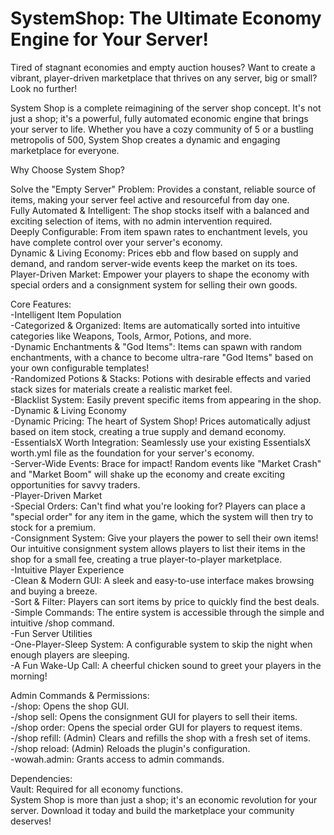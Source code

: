 # SystemShop: The Ultimate Economy Engine for Your Server!
Tired of stagnant economies and empty auction houses? Want to create a vibrant, player-driven marketplace that thrives on any server, big or small? Look no further!

System Shop is a complete reimagining of the server shop concept. It's not just a shop; it's a powerful, fully automated economic engine that brings your server to life. Whether you have a cozy community of 5 or a bustling metropolis of 500, System Shop creates a dynamic and engaging marketplace for everyone.

Why Choose System Shop?

Solve the "Empty Server" Problem: Provides a constant, reliable source of items, making your server feel active and resourceful from day one.\
Fully Automated & Intelligent: The shop stocks itself with a balanced and exciting selection of items, with no admin intervention required.\
Deeply Configurable: From item spawn rates to enchantment levels, you have complete control over your server's economy.\
Dynamic & Living Economy: Prices ebb and flow based on supply and demand, and random server-wide events keep the market on its toes.\
Player-Driven Market: Empower your players to shape the economy with special orders and a consignment system for selling their own goods.

Core Features:\
-Intelligent Item Population\
-Categorized & Organized: Items are automatically sorted into intuitive categories like Weapons, Tools, Armor, Potions, and more.\
-Dynamic Enchantments & "God Items": Items can spawn with random enchantments, with a chance to become ultra-rare "God Items" based on your own configurable templates!\
-Randomized Potions & Stacks: Potions with desirable effects and varied stack sizes for materials create a realistic market feel.\
-Blacklist System: Easily prevent specific items from appearing in the shop.\
-Dynamic & Living Economy\
-Dynamic Pricing: The heart of System Shop! Prices automatically adjust based on item stock, creating a true supply and demand economy.\
-EssentialsX Worth Integration: Seamlessly use your existing EssentialsX worth.yml file as the foundation for your server's economy.\
-Server-Wide Events: Brace for impact! Random events like "Market Crash" and "Market Boom" will shake up the economy and create exciting opportunities for savvy traders.\
-Player-Driven Market\
-Special Orders: Can't find what you're looking for? Players can place a "special order" for any item in the game, which the system will then try to stock for a premium.\
-Consignment System: Give your players the power to sell their own items! Our intuitive consignment system allows players to list their items in the shop for a small fee, creating a true player-to-player marketplace.\
-Intuitive Player Experience\
-Clean & Modern GUI: A sleek and easy-to-use interface makes browsing and buying a breeze.\
-Sort & Filter: Players can sort items by price to quickly find the best deals.\
-Simple Commands: The entire system is accessible through the simple and intuitive /shop command.\
-Fun Server Utilities\
-One-Player-Sleep System: A configurable system to skip the night when enough players are sleeping.\
-A Fun Wake-Up Call: A cheerful chicken sound to greet your players in the morning!

Admin Commands & Permissions:\
-/shop: Opens the shop GUI.\
-/shop sell: Opens the consignment GUI for players to sell their items.\
-/shop order: Opens the special order GUI for players to request items.\
-/shop refill: (Admin) Clears and refills the shop with a fresh set of items.\
-/shop reload: (Admin) Reloads the plugin's configuration.\
-wowah.admin: Grants access to admin commands.

Dependencies:\
Vault: Required for all economy functions.\
System Shop is more than just a shop; it's an economic revolution for your server. Download it today and build the marketplace your community deserves!
